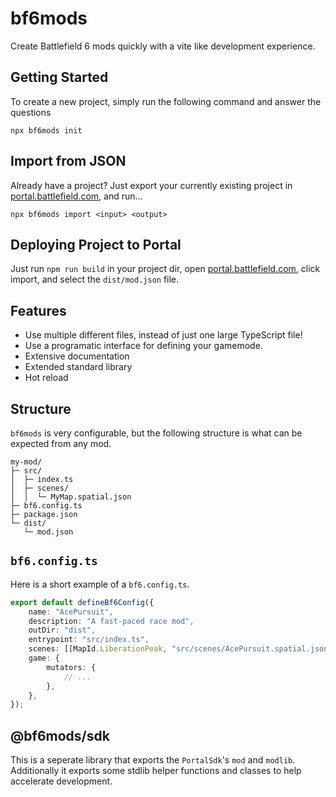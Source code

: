 # bf6mods

Create Battlefield 6 mods quickly with a vite like development experience.

## Getting Started

To create a new project, simply run the following command and answer the questions

```
npx bf6mods init
```

## Import from JSON

Already have a project? Just export your currently existing project in [portal.battlefield.com](https://portal.battlefield.com), and run...

```
npx bf6mods import <input> <output>
```

## Deploying Project to Portal

Just run `npm run build` in your project dir, open [portal.battlefield.com](https://portal.battlefield.com), click import, and select the `dist/mod.json` file.

## Features

- Use multiple different files, instead of just one large TypeScript file!
- Use a programatic interface for defining your gamemode.
- Extensive documentation
- Extended standard library
- Hot reload

## Structure

`bf6mods` is very configurable, but the following structure is what can be expected from any mod.

```
my-mod/
├─ src/
│  ├─ index.ts
│  ├─ scenes/
│  │  └─ MyMap.spatial.json
├─ bf6.config.ts
├─ package.json
└─ dist/
   └─ mod.json
```

## `bf6.config.ts`

Here is a short example of a `bf6.config.ts`.

```ts
export default defineBf6Config({
	name: "AcePursuit",
	description: "A fast-paced race mod",
	outDir: "dist",
	entrypoint: "src/index.ts",
	scenes: [[MapId.LiberationPeak, "src/scenes/AcePursuit.spatial.json"]],
	game: {
		mutators: {
			// ...
		},
	},
});
````

## @bf6mods/sdk

This is a seperate library that exports the `PortalSdk`'s `mod` and `modlib`. Additionally it exports some stdlib helper functions and classes to help accelerate development.
